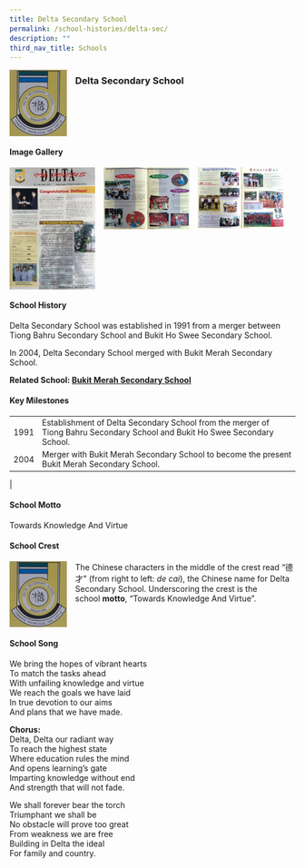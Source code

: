 ```yaml
---
title: Delta Secondary School
permalink: /school-histories/delta-sec/
description: ""
third_nav_title: Schools
---
```

<img src="/images/deltasec1.png" style="width:20%;margin-right:15px;" align = "left">

### **Delta Secondary School**

<br clear="left">

#### **Image Gallery**

<p><a href="https://d1yxymztqoj7qn.amplifyapp.com/images/deltasec2.jpg">  
<img src="/images/deltasec2.jpg" style="width:30%;margin-right:15px;" align = "left">
</a></p>

<p><a href="https://d1yxymztqoj7qn.amplifyapp.com/images/deltasec3.jpg">  
<img src="/images/deltasec3.jpg" style="width:30%;margin-right:15px;" align = "left">
</a></p>

<p><a href="https://d1yxymztqoj7qn.amplifyapp.com/images/deltasec4.jpg">  
<img src="/images/deltasec4.jpg" style="width:30%;margin-right:15px;" align = "left">
</a></p>

<br clear="left">

#### **School History**
Delta Secondary School was established in 1991 from a merger between Tiong Bahru Secondary School and Bukit Ho Swee Secondary School.

In 2004, Delta Secondary School merged with Bukit Merah Secondary School.

**Related School: [Bukit Merah Secondary School](https://d1yxymztqoj7qn.amplifyapp.com/school-histories/bukit-merah-sec/)**

#### **Key Milestones**

|  |  |
|:---:|---|
| 1991 | Establishment of Delta Secondary School from the merger of Tiong Bahru Secondary School and Bukit Ho Swee Secondary School. |
| 2004 | Merger with Bukit Merah Secondary School to become the present Bukit Merah Secondary School. |
|

#### **School Motto**
Towards Knowledge And Virtue

#### **School Crest**
<img src="/images/deltasec1.png" style="width:20%;margin-right:15px;" align = "left">

The Chinese characters in the middle of the crest read “德才” (from right to left: _de cai_), the Chinese name for Delta Secondary School. Underscoring the crest is the school **motto**, “Towards Knowledge And Virtue”.

<br clear="left">

#### **School Song**
We bring the hopes of vibrant hearts<br>
To match the tasks ahead<br>
With unfailing knowledge and virtue<br>
We reach the goals we have laid<br>
In true devotion to our aims<br>
And plans that we have made.
 
**Chorus:**<br>
Delta, Delta our radiant way<br>
To reach the highest state<br>
Where education rules the mind<br>
And opens learning’s gate<br>
Imparting knowledge without end<br>
And strength that will not fade.
 
We shall forever bear the torch<br>
Triumphant we shall be<br>
No obstacle will prove too great<br>
From weakness we are free<br>
Building in Delta the ideal<br>
For family and country.
